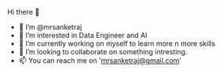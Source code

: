  Hi there 👋


* 👋 I’m @mrsanketraj
* 👀 I’m interested in Data Engineer and AI
* 🌱 I’m currently working on myself to learn more n more skills
* 💞️ I’m looking to collaborate on something intresting.
* 📫 You can reach me on 'mrsanketraj@gmail.com'
